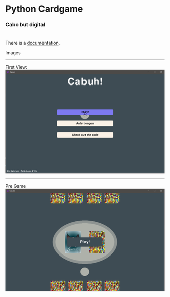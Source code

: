 # Python Cardgame
### Cabo but digital
#
There is a [documentation](docs/Documentation.md).

Images
***
First View:
![Start](docs/Start.png)
***
Pre Game
![PreGame](docs/PreGame.png)